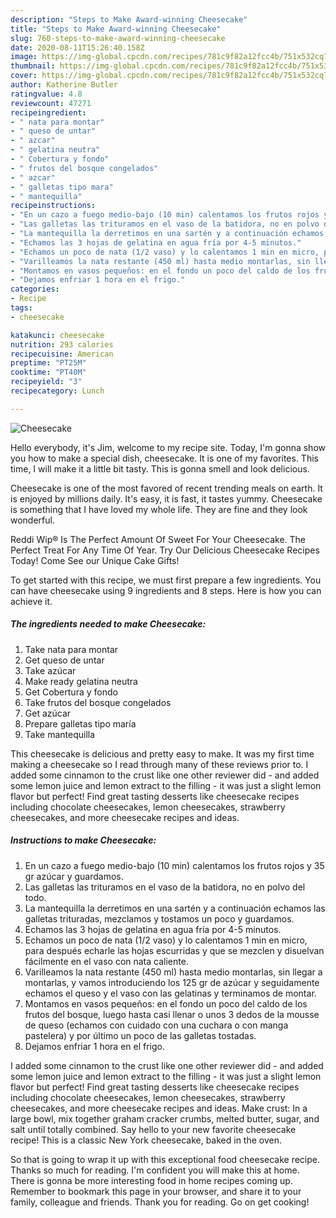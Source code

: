 ```yaml
---
description: "Steps to Make Award-winning Cheesecake"
title: "Steps to Make Award-winning Cheesecake"
slug: 760-steps-to-make-award-winning-cheesecake
date: 2020-08-11T15:26:40.158Z
image: https://img-global.cpcdn.com/recipes/781c9f82a12fcc4b/751x532cq70/cheesecake-foto-principal.jpg
thumbnail: https://img-global.cpcdn.com/recipes/781c9f82a12fcc4b/751x532cq70/cheesecake-foto-principal.jpg
cover: https://img-global.cpcdn.com/recipes/781c9f82a12fcc4b/751x532cq70/cheesecake-foto-principal.jpg
author: Katherine Butler
ratingvalue: 4.8
reviewcount: 47271
recipeingredient:
- " nata para montar"
- " queso de untar"
- " azcar"
- " gelatina neutra"
- " Cobertura y fondo"
- " frutos del bosque congelados"
- " azcar"
- " galletas tipo mara"
- " mantequilla"
recipeinstructions:
- "En un cazo a fuego medio-bajo (10 min) calentamos los frutos rojos y 35 gr azúcar y guardamos."
- "Las galletas las trituramos en el vaso de la batidora, no en polvo del todo."
- "La mantequilla la derretimos en una sartén y a continuación echamos las galletas trituradas, mezclamos y tostamos un poco y guardamos."
- "Echamos las 3 hojas de gelatina en agua fría por 4-5 minutos."
- "Echamos un poco de nata (1/2 vaso) y lo calentamos 1 min en micro, para después echarle las hojas escurridas y que se mezclen y disuelvan fácilmente en el vaso con nata caliente."
- "Varilleamos la nata restante (450 ml) hasta medio montarlas, sin llegar a montarlas, y vamos introduciendo los 125 gr de azúcar y seguidamente echamos el queso y el vaso con las gelatinas y terminamos de montar."
- "Montamos en vasos pequeños: en el fondo un poco del caldo de los frutos del bosque, luego hasta casi llenar o unos 3 dedos de la mousse de queso (echamos con cuidado con una cuchara o con manga pastelera) y por último un poco de las galletas tostadas."
- "Dejamos enfriar 1 hora en el frigo."
categories:
- Recipe
tags:
- cheesecake

katakunci: cheesecake 
nutrition: 293 calories
recipecuisine: American
preptime: "PT25M"
cooktime: "PT40M"
recipeyield: "3"
recipecategory: Lunch

---
```



![Cheesecake](https://img-global.cpcdn.com/recipes/781c9f82a12fcc4b/751x532cq70/cheesecake-foto-principal.jpg)

Hello everybody, it's Jim, welcome to my recipe site. Today, I'm gonna show you how to make a special dish, cheesecake. It is one of my favorites. This time, I will make it a little bit tasty. This is gonna smell and look delicious.

Cheesecake is one of the most favored of recent trending meals on earth. It is enjoyed by millions daily. It's easy, it is fast, it tastes yummy. Cheesecake is something that I have loved my whole life. They are fine and they look wonderful.

Reddi Wip® Is The Perfect Amount Of Sweet For Your Cheesecake. The Perfect Treat For Any Time Of Year. Try Our Delicious Cheesecake Recipes Today! Come See our Unique Cake Gifts!


To get started with this recipe, we must first prepare a few ingredients. You can have cheesecake using 9 ingredients and 8 steps. Here is how you can achieve it.

<!--inarticleads1-->

##### The ingredients needed to make Cheesecake:

1. Take  nata para montar
1. Get  queso de untar
1. Take  azúcar
1. Make ready  gelatina neutra
1. Get  Cobertura y fondo
1. Take  frutos del bosque congelados
1. Get  azúcar
1. Prepare  galletas tipo maría
1. Take  mantequilla


This cheesecake is delicious and pretty easy to make. It was my first time making a cheesecake so I read through many of these reviews prior to. I added some cinnamon to the crust like one other reviewer did - and added some lemon juice and lemon extract to the filling - it was just a slight lemon flavor but perfect! Find great tasting desserts like cheesecake recipes including chocolate cheesecakes, lemon cheesecakes, strawberry cheesecakes, and more cheesecake recipes and ideas. 

<!--inarticleads2-->

##### Instructions to make Cheesecake:

1. En un cazo a fuego medio-bajo (10 min) calentamos los frutos rojos y 35 gr azúcar y guardamos.
1. Las galletas las trituramos en el vaso de la batidora, no en polvo del todo.
1. La mantequilla la derretimos en una sartén y a continuación echamos las galletas trituradas, mezclamos y tostamos un poco y guardamos.
1. Echamos las 3 hojas de gelatina en agua fría por 4-5 minutos.
1. Echamos un poco de nata (1/2 vaso) y lo calentamos 1 min en micro, para después echarle las hojas escurridas y que se mezclen y disuelvan fácilmente en el vaso con nata caliente.
1. Varilleamos la nata restante (450 ml) hasta medio montarlas, sin llegar a montarlas, y vamos introduciendo los 125 gr de azúcar y seguidamente echamos el queso y el vaso con las gelatinas y terminamos de montar.
1. Montamos en vasos pequeños: en el fondo un poco del caldo de los frutos del bosque, luego hasta casi llenar o unos 3 dedos de la mousse de queso (echamos con cuidado con una cuchara o con manga pastelera) y por último un poco de las galletas tostadas.
1. Dejamos enfriar 1 hora en el frigo.


I added some cinnamon to the crust like one other reviewer did - and added some lemon juice and lemon extract to the filling - it was just a slight lemon flavor but perfect! Find great tasting desserts like cheesecake recipes including chocolate cheesecakes, lemon cheesecakes, strawberry cheesecakes, and more cheesecake recipes and ideas. Make crust: In a large bowl, mix together graham cracker crumbs, melted butter, sugar, and salt until totally combined. Say hello to your new favorite cheesecake recipe! This is a classic New York cheesecake, baked in the oven. 

So that is going to wrap it up with this exceptional food cheesecake recipe. Thanks so much for reading. I'm confident you will make this at home. There is gonna be more interesting food in home recipes coming up. Remember to bookmark this page in your browser, and share it to your family, colleague and friends. Thank you for reading. Go on get cooking!
